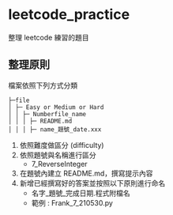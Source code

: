 # leetcode_practice
整理 leetcode 練習的題目


## 整理原則
檔案依照下列方式分類
```
├─file    
│ ├─ Easy or Medium or Hard
│ │ ├─ Numberfile_name
│ │ │ ├─ README.md
│ │ │ ├─ name_題號_date.xxx
```
1. 依照難度做區分 (difficulty)
2. 依照題號與名稱進行區分
   - 7_ReverseInteger
4. 在題號內建立 README.md，撰寫提示內容
5. 新增已經撰寫好的答案並按照以下原則進行命名
   - 名字_題號_完成日期.程式附檔名
   - 範例 : Frank_7_210530.py
   
